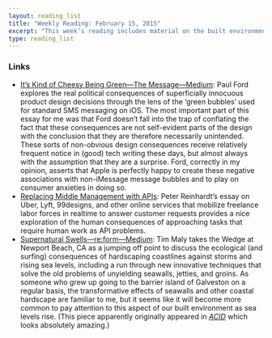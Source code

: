 ```yaml
---
layout: reading_list
title: "Weekly Reading: February 15, 2015"
excerpt: "This week’s reading includes material on the built environment, the tech industry, and the Hispanic roots of the United States."
type: reading_list
---
```


### Links

- [It’s Kind of Cheesy Being Green—The Message—Medium](https://medium.com/message/its-kind-of-cheesy-being-green-2c72cc9e5eda): Paul Ford explores the real political consequences of superficially innocuous product design decisions through the lens of the ‘green bubbles’ used for standard SMS messaging on iOS. The most important part of this essay for me was that Ford doesn’t fall into the trap of conflating the fact that these consequences are not self-evident parts of the design with the conclusion that they are therefore necessarily unintended. These sorts of non-obvious design consequences receive relatively frequent notice in (good) tech writing these days, but almost always with the assumption that they are a surprise. Ford, correctly in my opinion, asserts that Apple is perfectly happy to create these negative associations with non-iMessage message bubbles and to play on consumer anxieties in doing so.
- [Replacing Middle Management with APIs](http://rein.pk/replacing-middle-management-with-apis/): Peter Reinhardt’s essay on Uber, Lyft, 99designs, and other online services that mobilize freelance labor forces in realtime to answer customer requests provides a nice exploration of the human consequences  of approaching tasks that require human work as API problems.
- [Supernatural Swells—re:form—Medium](https://medium.com/re-form/supernatural-swells-1e3c013218c1): Tim Maly takes the Wedge at Newport Beach, CA as a jumping off point to discuss the ecological (and surfing) consequences of hardscaping coastlines against storms and rising sea levels, including a run through new innovative techniques that solve the old problems of unyielding seawalls, jetties, and groins. As someone who grew up going to the barrier island of Galveston on a regular basis, the transformative effects of seawalls and other coastal hardscape are familiar to me, but it seems like it will become more common to pay attention to this aspect of our built environment as sea levels rise. (This piece apparently originally appeared in [_ACID_](http://acidsurfing.com/) which looks absolutely amazing.)